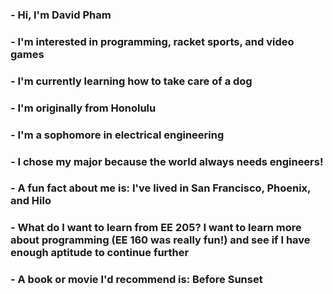 ### - Hi, I'm David Pham
### - I'm interested in programming, racket sports, and video games
### - I'm currently learning how to take care of a dog
### - I'm originally from Honolulu
### - I'm a sophomore in electrical engineering
### - I chose my major because the world always needs engineers!
### - A fun fact about me is: I've lived in San Francisco, Phoenix, and Hilo
### - What do I want to learn from EE 205? I want to learn more about programming (EE 160 was really fun!) and see if I have enough aptitude to continue further
### - A book or movie I'd recommend is: Before Sunset

<!--
**shawk8/shawk8** is a ✨ _special_ ✨ repository because its `README.md` (this file) appears on your GitHub profile.

Here are some ideas to get you started:

- 🔭 I’m currently working on ...
- 🌱 I’m currently learning ...
- 👯 I’m looking to collaborate on ...
- 🤔 I’m looking for help with ...
- 💬 Ask me about ...
- 📫 How to reach me: ...
- 😄 Pronouns: ...
- ⚡ Fun fact: ...
-->
